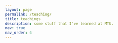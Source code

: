 ```yaml
---
layout: page
permalink: /teaching/
title: teachings
description: some stuff that I've learned at MTU.
nav: true
nav_order: 4
---
```

